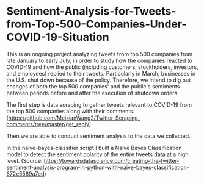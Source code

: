 # Sentiment-Analysis-for-Tweets-from-Top-500-Companies-Under-COVID-19-Situation

This is an ongoing project analyzing tweets from top 500 companies from late January to early July, in order to study how the companies reacted to COVID-19 and how the public (including customers, stockholders, investors, and employees) replied to their tweets. Particularly in March, businesses in the U.S. shut down because of the policy. Therefore, we intend to dig out changes of both the top 500 companies' and the public's sentiments between periods before and after the execution of shutdown orders.

The first step is data scraping to gather tweets relevant to COVID-19 from the top 500 companies along with their comments. (https://github.com/MeixianWang2/Twitter-Scraping-comments/tree/master/get_reply)

Then we are able to conduct sentiment analysis to the data we collected.

In the naive-bayes-classifier script I built a Naive Bayes Classification model to detect the sentiment polarity of the entire tweets data at a high level. (Source: https://towardsdatascience.com/creating-the-twitter-sentiment-analysis-program-in-python-with-naive-bayes-classification-672e5589a7ed)
